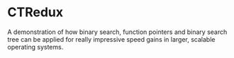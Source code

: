 # CTRedux
A demonstration of how binary search, function pointers and binary search tree can be applied for really impressive speed gains in larger, scalable operating systems.
